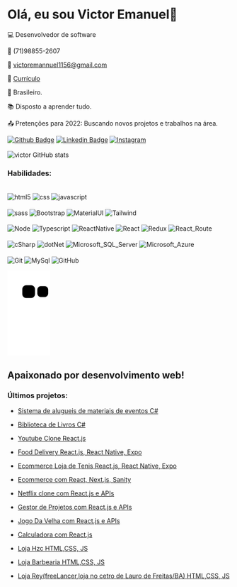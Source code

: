 <h1>Olá, eu sou Victor Emanuel👏 </h1>
 

:computer: Desenvolvedor de software<br/>

📱 (71)98855-2607<br/>

📧 victoremannuel1156@gmail.com<br/>

📖 [Currículo](https://docs.google.com/document/d/1AqH8eVbejNwyUxU0YhMfV8Atmws7OgF3aNcYRjpQANs/edit?usp=sharing)<br/>

:house_with_garden: Brasileiro.

:books: Disposto a aprender tudo.

:outbox_tray: Pretenções para 2022: Buscando novos projetos e trabalhos na área.


[![Github Badge](https://img.shields.io/badge/GitHub-100000?style=for-the-badge&logo=github&logoColor=white)](https://github.com/victoremanuel12)
[![Linkedin Badge](https://img.shields.io/badge/LinkedIn-0077B5?style=for-the-badge&logo=linkedin&logoColor=white)](https://www.linkedin.com/in/victor-emanuel-004636228/)
[![Instagram](https://img.shields.io/badge/Instagram-E4405F?style=for-the-badge&logo=instagram&logoColor=white)](https://www.instagram.com/victoremannuel11/)
<br/>
<br/>
![victor GitHub stats](https://github-readme-stats.vercel.app/api?username=victoremanuel12&show_icons=true&theme=onedark)


<h3>Habilidades:</h3>
<div  style="display:inline_block"/><br/>
<img align="center" alt="html5" src="https://img.shields.io/badge/HTML5-E34F26?style=for-the-badge&logo=html5&logoColor=white"/>
<img align="center" alt="css" src="https://img.shields.io/badge/CSS3-1572B6?style=for-the-badge&logo=css3&logoColor=white"/>
<img align="center" alt="javascript" src="https://img.shields.io/badge/JavaScript-F7DF1E?style=for-the-badge&logo=javascript&logoColor=black"/>
 <br/>
<br/>

 
<img align="center" alt="sass" src="https://img.shields.io/badge/Sass-CC6699?style=for-the-badge&logo=sass&logoColor=white"/>
<img align="center" alt="Bootstrap" src="https://img.shields.io/badge/Bootstrap-563D7C?style=for-the-badge&logo=bootstrap&logoColor=white"/>
<img align="center" alt="MaterialUI" src="https://img.shields.io/badge/Material--UI-0081CB?style=for-the-badge&logo=material-ui&logoColor=white"/>
<img align="center" alt="Tailwind" src="https://img.shields.io/badge/Tailwind_CSS-38B2AC?style=for-the-badge&logo=tailwind-css&logoColor=white"/>
<br/>


<br/>
 
<img align="center" alt="Node" src="https://img.shields.io/badge/Node.js-43853D?style=for-the-badge&logo=node.js&logoColor=white"/>
<img align="center" alt="Typescript" src="https://img.shields.io/badge/TypeScript-007ACC?style=for-the-badge&logo=typescript&logoColor=white"/>
<img align="center" alt="ReactNative" src="https://img.shields.io/badge/React_Native-20232A?style=for-the-badge&logo=react&logoColor=61DAFB"/>
<img align="center" alt="React" src="https://img.shields.io/badge/React-20232A?style=for-the-badge&logo=react&logoColor=61DAFB"/>
<img align="center" alt="Redux" src="https://img.shields.io/badge/Redux-593D88?style=for-the-badge&logo=redux&logoColor=white"/>
<img align="center" alt="React_Route" src="https://img.shields.io/badge/React_Router-CA4245?style=for-the-badge&logo=react-router&logoColor=white"/>
 <br/>

 <br/>
<img align="center" alt="cSharp" src="https://img.shields.io/badge/C%23-239120?style=for-the-badge&logo=c-sharp&logoColor=white"/>
<img align="center" alt="dotNet" src="https://img.shields.io/badge/.NET-5C2D91?style=for-the-badge&logo=.net&logoColor=white"/>
<img align="center" alt="Microsoft_SQL_Server" src="https://img.shields.io/badge/Microsoft_SQL_Server-CC2927?style=for-the-badge&logo=microsoft-sql-server&logoColor=white"/>
<img align="center" alt="Microsoft_Azure" src="https://img.shields.io/badge/Microsoft_Azure-0089D6?style=for-the-badge&logo=microsoft-azure&logoColor=white"/>

 <br/>


<br/>
<img align="center" alt="Git" src="https://img.shields.io/badge/GIT-E44C30?style=for-the-badge&logo=git&logoColor=white"/>
<img align="center" alt="MySql" src="https://img.shields.io/badge/MySQL-00000F?style=for-the-badge&logo=mysql&logoColor=white"/>
<img align="center" alt="GitHub" src="https://img.shields.io/badge/GitHub-100000?style=for-the-badge&logo=github&logoColor=white"/>





<div dir="auto">
  <p dir="auto"><a target="_blank" rel="noopener noreferrer"><img   src="https://raw.githubusercontent.com/rafaballerini/rafaballerini/f92e83a631a16ed7455fc51a82ebeefeaf2263ad/github-contribution-grid-snake.svg" alt="Snake animation" style="max-width: 100%;"></p>
    </div>
<div/>



<h2>Apaixonado por desenvolvimento web!</h2>

<h3>Últimos projetos:</h3>

- [Sistema de alugueis de materiais de eventos C# ](https://github.com/victoremanuel12/TccProjectMatrizDecor)<br/>

- [Biblioteca de Livros C# ](https://github.com/victoremanuel12/SorvilWebApp/tree/main)<br/>

- [Youtube Clone React.js](https://www.linkedin.com/feed/update/urn:li:activity:6984247275711565824/)<br/>

- [Food Delivery React.js, React Native, Expo](https://www.linkedin.com/posts/victor-emanuel-004636228_javascript-react-frontend-activity-6961380104966926336-mXDb?utm_source=linkedin_share&utm_medium=member_desktop_web)<br/>

- [Ecommerce Loja de Tenis React.js, React Native, Expo](https://www.linkedin.com/posts/victor-emanuel-004636228_react-desenvolvimento-reactnative-activity-6957792671021084672-BeO9?utm_source=linkedin_share&utm_medium=member_desktop_web)<br/>

- [Ecommerce com React, Next.js, Sanity](https://ecommercetecstore.vercel.app/)<br/>

- [Netflix clone com React.js e APIs](https://lnkd.in/dJgqpRW6)<br/>

- [Gestor de Projetos com React.js e  APIs](https://www.linkedin.com/posts/victor-emanuel-004636228_oportunidadedeemprego-javascript-react-ugcPost-6931410072531009536-eRM6?utm_source=linkedin_share&utm_medium=member_desktop_web)<br/>

- [Jogo Da Velha  com React.js e APIs](https://tictactoe-react-game-o-x.netlify.app/)<br/>

- [Calculadora com React.js](https://react-calculator-project-29052022.netlify.app/)<br/>

- [Loja Hzc HTML,CSS, JS](https://lnkd.in/d_Sg6-mz)<br/>

- [Loja Barbearia  HTML,CSS, JS](https://lnkd.in/dTQM8kif)<br/>

- [Loja Rey(freeLancer,loja no cetro de Lauro de Freitas/BA)  HTML,CSS, JS](https://victoremanuel12.github.io/loja-rey/)<br/>







